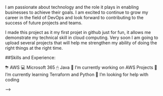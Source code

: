 I am passionate about technology and the role it plays in enabling businesses to achieve their goals. I am excited to continue to grow my career in the field of DevOps and look forward to contributing to the success of future projects and teams.

I made this project as it my first projet in github just for fun, it allows me demonstrate my technical skill in cloud computing. Very soon I am going to upload several projects that will help me strengthen my ability of doing the right things at the right time.


##Skills and Experience:

⛈ AWS
💻 Microsoft 365
🖱 Java
🔭 I’m currently working on AWS Projects
🌱 I’m currently learning Terraform and Python
🤔 I’m looking for help with coding

-->
